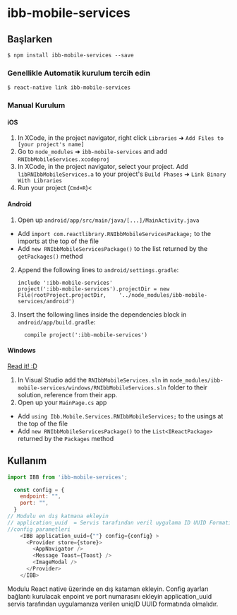 # ibb-mobile-services

## Başlarken

`$ npm install ibb-mobile-services --save`

### Genellikle Automatik kurulum tercih edin

`$ react-native link ibb-mobile-services`

### Manual Kurulum

#### iOS

1. In XCode, in the project navigator, right click `Libraries` ➜ `Add Files to [your project's name]`
2. Go to `node_modules` ➜ `ibb-mobile-services` and add `RNIbbMobileServices.xcodeproj`
3. In XCode, in the project navigator, select your project. Add `libRNIbbMobileServices.a` to your project's `Build Phases` ➜ `Link Binary With Libraries`
4. Run your project (`Cmd+R`)<

#### Android

1. Open up `android/app/src/main/java/[...]/MainActivity.java`

- Add `import com.reactlibrary.RNIbbMobileServicesPackage;` to the imports at the top of the file
- Add `new RNIbbMobileServicesPackage()` to the list returned by the `getPackages()` method

2. Append the following lines to `android/settings.gradle`:
   ```
   include ':ibb-mobile-services'
   project(':ibb-mobile-services').projectDir = new File(rootProject.projectDir, 	'../node_modules/ibb-mobile-services/android')
   ```
3. Insert the following lines inside the dependencies block in `android/app/build.gradle`:
   ```
     compile project(':ibb-mobile-services')
   ```

#### Windows

[Read it! :D](https://github.com/ReactWindows/react-native)

1. In Visual Studio add the `RNIbbMobileServices.sln` in `node_modules/ibb-mobile-services/windows/RNIbbMobileServices.sln` folder to their solution, reference from their app.
2. Open up your `MainPage.cs` app

- Add `using Ibb.Mobile.Services.RNIbbMobileServices;` to the usings at the top of the file
- Add `new RNIbbMobileServicesPackage()` to the `List<IReactPackage>` returned by the `Packages` method

## Kullanım

```javascript
import IBB from 'ibb-mobile-services';

  const config = {
    endpoint: "",
    port: "",
  }
// Modulu en dış katmana ekleyin
// application_uuid  = Servis tarafından veril uygulama ID UUID Formatında
//config parametleri
	<IBB application_uuid={""} config={config} >
      <Provider store={store}>
        <AppNavigator />
        <Message Toast={Toast} />
        <ImageModal />
      </Provider>
    </IBB>
```

Modulu React native üzerinde en dış kataman ekleyin.
Config ayarları bağlantı kurulacak enpoint ve port numarasını ekleyin
application_uuid servis tarafından uygulamanıza verilen uniqID UUID formatında olmalıdır.
